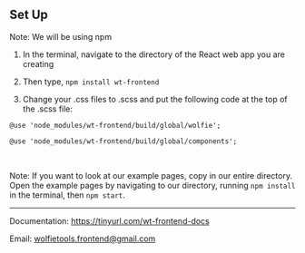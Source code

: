 ## Set Up

Note: We will be using npm

1. In the terminal, navigate to the directory of the React web app you are creating

2. Then type, `npm install wt-frontend`

3. Change your .css files to .scss and put the following code at the top of the .scss file:

`@use 'node_modules/wt-frontend/build/global/wolfie';`

`@use 'node_modules/wt-frontend/build/global/components';`

<br/>

<a name="ex-note"></a>
Note: If you want to look at our example pages, copy in our entire directory. Open the example pages by navigating to our directory, running `npm install` in the terminal, then `npm start`.

---

Documentation: https://tinyurl.com/wt-frontend-docs

Email: wolfietools.frontend@gmail.com











